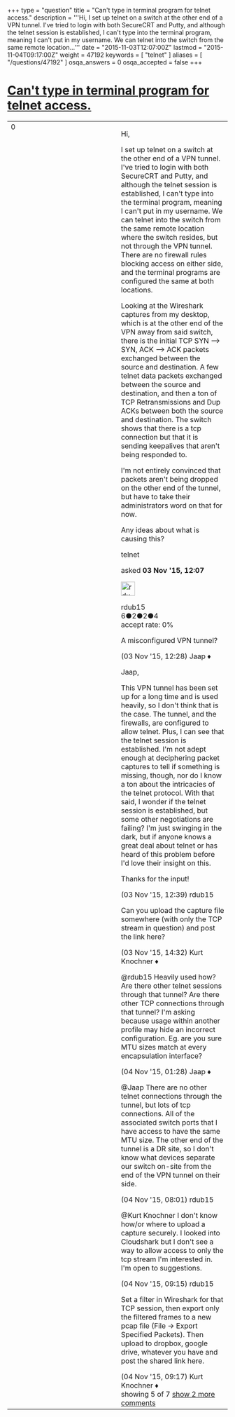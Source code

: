 +++
type = "question"
title = "Can&#x27;t type in terminal program for telnet access."
description = '''Hi, I set up telnet on a switch at the other end of a VPN tunnel. I&#x27;ve tried to login with both SecureCRT and Putty, and although the telnet session is established, I can&#x27;t type into the terminal program, meaning I can&#x27;t put in my username. We can telnet into the switch from the same remote location...'''
date = "2015-11-03T12:07:00Z"
lastmod = "2015-11-04T09:17:00Z"
weight = 47192
keywords = [ "telnet" ]
aliases = [ "/questions/47192" ]
osqa_answers = 0
osqa_accepted = false
+++

<div class="headNormal">

# [Can't type in terminal program for telnet access.](/questions/47192/cant-type-in-terminal-program-for-telnet-access)

</div>

<div id="main-body">

<div id="askform">

<table id="question-table" style="width:100%;"><colgroup><col style="width: 50%" /><col style="width: 50%" /></colgroup><tbody><tr class="odd"><td style="width: 30px; vertical-align: top"><div class="vote-buttons"><span id="post-47192-upvote" class="ajax-command post-vote up" rel="nofollow" title="I like this post (click again to cancel)"> </span><div id="post-47192-score" class="post-score" title="current number of votes">0</div><span id="post-47192-downvote" class="ajax-command post-vote down" rel="nofollow" title="I dont like this post (click again to cancel)"> </span> <span id="favorite-mark" class="ajax-command favorite-mark" rel="nofollow" title="mark/unmark this question as favorite (click again to cancel)"> </span><div id="favorite-count" class="favorite-count"></div></div></td><td><div id="item-right"><div class="question-body"><p>Hi,</p><p>I set up telnet on a switch at the other end of a VPN tunnel. I've tried to login with both SecureCRT and Putty, and although the telnet session is established, I can't type into the terminal program, meaning I can't put in my username. We can telnet into the switch from the same remote location where the switch resides, but not through the VPN tunnel. There are no firewall rules blocking access on either side, and the terminal programs are configured the same at both locations.</p><p>Looking at the Wireshark captures from my desktop, which is at the other end of the VPN away from said switch, there is the initial TCP SYN --&gt; SYN, ACK --&gt; ACK packets exchanged between the source and destination. A few telnet data packets exchanged between the source and destination, and then a ton of TCP Retransmissions and Dup ACKs between both the source and destination. The switch shows that there is a tcp connection but that it is sending keepalives that aren't being responded to.</p><p>I'm not entirely convinced that packets aren't being dropped on the other end of the tunnel, but have to take their administrators word on that for now.</p><p>Any ideas about what is causing this?</p></div><div id="question-tags" class="tags-container tags"><span class="post-tag tag-link-telnet" rel="tag" title="see questions tagged &#39;telnet&#39;">telnet</span></div><div id="question-controls" class="post-controls"></div><div class="post-update-info-container"><div class="post-update-info post-update-info-user"><p>asked <strong>03 Nov '15, 12:07</strong></p><img src="https://secure.gravatar.com/avatar/dceb0dbefabbac8e85385fc78d386930?s=32&amp;d=identicon&amp;r=g" class="gravatar" width="32" height="32" alt="rdub15&#39;s gravatar image" /><p><span>rdub15</span><br />
<span class="score" title="6 reputation points">6</span><span title="2 badges"><span class="badge1">●</span><span class="badgecount">2</span></span><span title="2 badges"><span class="silver">●</span><span class="badgecount">2</span></span><span title="4 badges"><span class="bronze">●</span><span class="badgecount">4</span></span><br />
<span class="accept_rate" title="Rate of the user&#39;s accepted answers">accept rate:</span> <span title="rdub15 has no accepted answers">0%</span></p></div></div><div id="comments-container-47192" class="comments-container"><span id="47195"></span><div id="comment-47195" class="comment"><div id="post-47195-score" class="comment-score"></div><div class="comment-text"><p>A misconfigured VPN tunnel?</p></div><div id="comment-47195-info" class="comment-info"><span class="comment-age">(03 Nov '15, 12:28)</span> <span class="comment-user userinfo">Jaap ♦</span></div></div><span id="47199"></span><div id="comment-47199" class="comment"><div id="post-47199-score" class="comment-score"></div><div class="comment-text"><p>Jaap,</p><p>This VPN tunnel has been set up for a long time and is used heavily, so I don't think that is the case. The tunnel, and the firewalls, are configured to allow telnet. Plus, I can see that the telnet session is established. I'm not adept enough at deciphering packet captures to tell if something is missing, though, nor do I know a ton about the intricacies of the telnet protocol. With that said, I wonder if the telnet session is established, but some other negotiations are failing? I'm just swinging in the dark, but if anyone knows a great deal about telnet or has heard of this problem before I'd love their insight on this.</p><p>Thanks for the input!</p></div><div id="comment-47199-info" class="comment-info"><span class="comment-age">(03 Nov '15, 12:39)</span> <span class="comment-user userinfo">rdub15</span></div></div><span id="47202"></span><div id="comment-47202" class="comment"><div id="post-47202-score" class="comment-score"></div><div class="comment-text"><p>Can you upload the capture file somewhere (with only the TCP stream in question) and post the link here?</p></div><div id="comment-47202-info" class="comment-info"><span class="comment-age">(03 Nov '15, 14:32)</span> <span class="comment-user userinfo">Kurt Knochner ♦</span></div></div><span id="47214"></span><div id="comment-47214" class="comment"><div id="post-47214-score" class="comment-score"></div><div class="comment-text"><p><span>@rdub15</span> Heavily used how? Are there other telnet sessions through that tunnel? Are there other TCP connections through that tunnel? I'm asking because usage within another profile may hide an incorrect configuration. Eg. are you sure MTU sizes match at every encapsulation interface?</p></div><div id="comment-47214-info" class="comment-info"><span class="comment-age">(04 Nov '15, 01:28)</span> <span class="comment-user userinfo">Jaap ♦</span></div></div><span id="47241"></span><div id="comment-47241" class="comment"><div id="post-47241-score" class="comment-score"></div><div class="comment-text"><p><span>@Jaap</span> There are no other telnet connections through the tunnel, but lots of tcp connections. All of the associated switch ports that I have access to have the same MTU size. The other end of the tunnel is a DR site, so I don't know what devices separate our switch on-site from the end of the VPN tunnel on their side.</p></div><div id="comment-47241-info" class="comment-info"><span class="comment-age">(04 Nov '15, 08:01)</span> <span class="comment-user userinfo">rdub15</span></div></div><span id="47247"></span><div id="comment-47247" class="comment not_top_scorer"><div id="post-47247-score" class="comment-score"></div><div class="comment-text"><p><span>@Kurt Knochner</span> I don't know how/or where to upload a capture securely. I looked into Cloudshark but I don't see a way to allow access to only the tcp stream I'm interested in. I'm open to suggestions.</p></div><div id="comment-47247-info" class="comment-info"><span class="comment-age">(04 Nov '15, 09:15)</span> <span class="comment-user userinfo">rdub15</span></div></div><span id="47248"></span><div id="comment-47248" class="comment not_top_scorer"><div id="post-47248-score" class="comment-score"></div><div class="comment-text"><p>Set a filter in Wireshark for that TCP session, then export only the filtered frames to a new pcap file (File -&gt; Export Specified Packets). Then upload to dropbox, google drive, whatever you have and post the shared link here.</p></div><div id="comment-47248-info" class="comment-info"><span class="comment-age">(04 Nov '15, 09:17)</span> <span class="comment-user userinfo">Kurt Knochner ♦</span></div></div></div><div id="comment-tools-47192" class="comment-tools"><span class="comments-showing"> showing 5 of 7 </span> <a href="#" class="show-all-comments-link">show 2 more comments</a></div><div class="clear"></div><div id="comment-47192-form-container" class="comment-form-container"></div><div class="clear"></div></div></td></tr></tbody></table>

</div>

</div>

